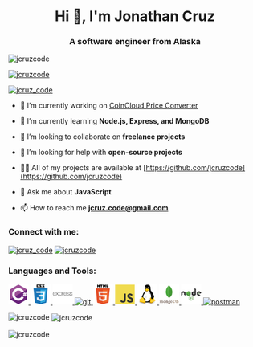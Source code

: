 <h1 align="center">Hi 👋, I'm Jonathan Cruz</h1>
<h3 align="center">A software engineer from Alaska</h3>

<p align="left"> <img src="https://komarev.com/ghpvc/?username=jcruzcode&label=Profile%20views&color=0e75b6&style=flat" alt="jcruzcode" /> </p>

<p align="left"> <a href="https://github.com/ryo-ma/github-profile-trophy"><img src="https://github-profile-trophy.vercel.app/?username=jcruzcode" alt="jcruzcode" /></a> </p>

<p align="left"> <a href="https://twitter.com/jcruz_code" target="blank"><img src="https://img.shields.io/twitter/follow/jcruz_code?logo=twitter&style=for-the-badge" alt="jcruz_code" /></a> </p>

- 🔭 I’m currently working on [CoinCloud Price Converter](https://coinconvert.netlify.app/)

- 🌱 I’m currently learning **Node.js, Express, and MongoDB**

- 👯 I’m looking to collaborate on **freelance projects**

- 🤝 I’m looking for help with **open-source projects**

- 👨‍💻 All of my projects are available at [https://github.com/jcruzcode](https://github.com/jcruzcode)

- 💬 Ask me about **JavaScript**

- 📫 How to reach me **jcruz.code@gmail.com**

<h3 align="left">Connect with me:</h3>
<p align="left">
<a href="https://twitter.com/jcruz_code" target="blank"><img align="center" src="https://raw.githubusercontent.com/rahuldkjain/github-profile-readme-generator/master/src/images/icons/Social/twitter.svg" alt="jcruz_code" height="30" width="40" /></a>
<a href="https://linkedin.com/in/jcruzcode" target="blank"><img align="center" src="https://raw.githubusercontent.com/rahuldkjain/github-profile-readme-generator/master/src/images/icons/Social/linked-in-alt.svg" alt="jcruzcode" height="30" width="40" /></a>
</p>

<h3 align="left">Languages and Tools:</h3>
<p align="left"> <a href="https://www.w3schools.com/cs/" target="_blank" rel="noreferrer"> <img src="https://raw.githubusercontent.com/devicons/devicon/master/icons/csharp/csharp-original.svg" alt="csharp" width="40" height="40"/> </a> <a href="https://www.w3schools.com/css/" target="_blank" rel="noreferrer"> <img src="https://raw.githubusercontent.com/devicons/devicon/master/icons/css3/css3-original-wordmark.svg" alt="css3" width="40" height="40"/> </a> <a href="https://expressjs.com" target="_blank" rel="noreferrer"> <img src="https://raw.githubusercontent.com/devicons/devicon/master/icons/express/express-original-wordmark.svg" alt="express" width="40" height="40"/> </a> <a href="https://git-scm.com/" target="_blank" rel="noreferrer"> <img src="https://www.vectorlogo.zone/logos/git-scm/git-scm-icon.svg" alt="git" width="40" height="40"/> </a> <a href="https://www.w3.org/html/" target="_blank" rel="noreferrer"> <img src="https://raw.githubusercontent.com/devicons/devicon/master/icons/html5/html5-original-wordmark.svg" alt="html5" width="40" height="40"/> </a> <a href="https://developer.mozilla.org/en-US/docs/Web/JavaScript" target="_blank" rel="noreferrer"> <img src="https://raw.githubusercontent.com/devicons/devicon/master/icons/javascript/javascript-original.svg" alt="javascript" width="40" height="40"/> </a> <a href="https://www.linux.org/" target="_blank" rel="noreferrer"> <img src="https://raw.githubusercontent.com/devicons/devicon/master/icons/linux/linux-original.svg" alt="linux" width="40" height="40"/> </a> <a href="https://www.mongodb.com/" target="_blank" rel="noreferrer"> <img src="https://raw.githubusercontent.com/devicons/devicon/master/icons/mongodb/mongodb-original-wordmark.svg" alt="mongodb" width="40" height="40"/> </a> <a href="https://nodejs.org" target="_blank" rel="noreferrer"> <img src="https://raw.githubusercontent.com/devicons/devicon/master/icons/nodejs/nodejs-original-wordmark.svg" alt="nodejs" width="40" height="40"/> </a> <a href="https://postman.com" target="_blank" rel="noreferrer"> <img src="https://www.vectorlogo.zone/logos/getpostman/getpostman-icon.svg" alt="postman" width="40" height="40"/> </a> </p>

<p><img align="left" src="https://github-readme-stats.vercel.app/api/top-langs?username=jcruzcode&show_icons=true&locale=en&layout=compact" alt="jcruzcode" /></p>

<p>&nbsp;<img align="center" src="https://github-readme-stats.vercel.app/api?username=jcruzcode&show_icons=true&locale=en" alt="jcruzcode" /></p>

<p><img align="center" src="https://github-readme-streak-stats.herokuapp.com/?user=jcruzcode&" alt="jcruzcode" /></p>